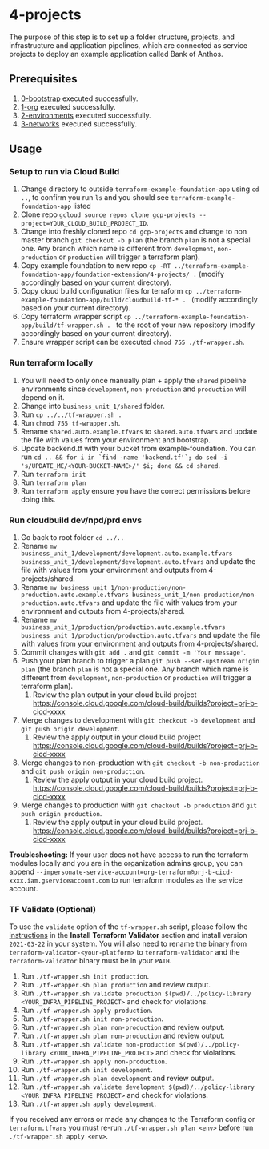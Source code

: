 # 4-projects

The purpose of this step is to set up a folder structure, projects, and infrastructure and application pipelines, which are connected as service projects to deploy an example application called Bank of Anthos.

## Prerequisites

1. [0-bootstrap](https://github.com/terraform-google-modules/terraform-example-foundation/blob/master/0-bootstrap/README.md) executed successfully.
1. [1-org](https://github.com/terraform-google-modules/terraform-example-foundation/blob/master/1-org/README.md) executed successfully.
1. [2-environments](https://github.com/terraform-google-modules/terraform-example-foundation/blob/master/2-environments/README.md) executed successfully.
1. [3-networks](https://github.com/terraform-google-modules/terraform-example-foundation/blob/master/3-networks/README.md) executed successfully.

## Usage

### Setup to run via Cloud Build
1. Change directory to outside `terraform-example-foundation-app` using `cd ..`, to confirm you run `ls` and you should see `terraform-example-foundation-app` listed
1. Clone repo `gcloud source repos clone gcp-projects --project=YOUR_CLOUD_BUILD_PROJECT_ID`.
1. Change into freshly cloned repo `cd gcp-projects` and change to non master branch `git checkout -b plan` (the branch `plan` is not a special one. Any branch which name is different from `development`, `non-production` or `production` will trigger a terraform plan).
1. Copy example foundation to new repo `cp -RT ../terraform-example-foundation-app/foundation-extension/4-projects/ .` (modify accordingly based on your current directory).
1. Copy cloud build configuration files for terraform `cp ../terraform-example-foundation-app/build/cloudbuild-tf-* . ` (modify accordingly based on your current directory).
1. Copy terraform wrapper script `cp ../terraform-example-foundation-app/build/tf-wrapper.sh . ` to the root of your new repository (modify accordingly based on your current directory).
1. Ensure wrapper script can be executed `chmod 755 ./tf-wrapper.sh`.

### Run terraform locally
1. You will need to only once manually plan + apply the `shared` pipeline environments since `development`, `non-production` and `production` will depend on it.
1. Change into `business_unit_1/shared` folder.
1. Run `cp ../../tf-wrapper.sh .`
1. Run `chmod 755 tf-wrapper.sh`.
1. Rename `shared.auto.example.tfvars` to `shared.auto.tfvars` and update the file with values from your environment and bootstrap.
1. Update backend.tf with your bucket from example-foundation. You can run
```cd .. && for i in `find -name 'backend.tf'`; do sed -i 's/UPDATE_ME/<YOUR-BUCKET-NAME>/' $i; done && cd shared```.
1. Run `terraform init`
1. Run `terraform plan`
1. Run `terraform apply` ensure you have the correct permissions before doing this.

### Run cloudbuild dev/npd/prd envs
1. Go back to root folder `cd ../..`
1. Rename `mv business_unit_1/development/development.auto.example.tfvars business_unit_1/development/development.auto.tfvars` and update the file with values from your environment and outputs from 4-projects/shared.
1. Rename `mv business_unit_1/non-production/non-production.auto.example.tfvars business_unit_1/non-production/non-production.auto.tfvars` and update the file with values from your environment and outputs from 4-projects/shared.
1. Rename `mv business_unit_1/production/production.auto.example.tfvars business_unit_1/production/production.auto.tfvars` and update the file with values from your environment and outputs from 4-projects/shared.
1. Commit changes with `git add .` and `git commit -m 'Your message'`.
1. Push your plan branch to trigger a plan `git push --set-upstream origin plan` (the branch `plan` is not a special one. Any branch which name is different from `development`, `non-production` or `production` will trigger a terraform plan).
    1. Review the plan output in your cloud build project https://console.cloud.google.com/cloud-build/builds?project=prj-b-cicd-xxxx
1. Merge changes to development with `git checkout -b development` and `git push origin development`.
    1. Review the apply output in your cloud build project https://console.cloud.google.com/cloud-build/builds?project=prj-b-cicd-xxxx
1. Merge changes to non-production with `git checkout -b non-production` and `git push origin non-production`.
    1. Review the apply output in your cloud build project. https://console.cloud.google.com/cloud-build/builds?project=prj-b-cicd-xxxx
1. Merge changes to production with `git checkout -b production` and `git push origin production`.
    1. Review the apply output in your cloud build project. https://console.cloud.google.com/cloud-build/builds?project=prj-b-cicd-xxxx

**Troubleshooting:**
If your user does not have access to run the terraform modules locally and you are in the organization admins group, you can append `--impersonate-service-account=org-terraform@prj-b-cicd-xxxx.iam.gserviceaccount.com` to run terraform modules as the service  account.

### TF Validate (Optional)
To use the `validate` option of the `tf-wrapper.sh` script, please follow the [instructions](https://github.com/forseti-security/policy-library/blob/master/docs/user_guide.md#install-terraform-validator) in the **Install Terraform Validator** section and install version `2021-03-22` in your system. You will also need to rename the binary from `terraform-validator-<your-platform>` to `terraform-validator` and the `terraform-validator` binary must be in your `PATH`.
1. Run `./tf-wrapper.sh init production`.
1. Run `./tf-wrapper.sh plan production` and review output.
1. Run `./tf-wrapper.sh validate production $(pwd)/../policy-library <YOUR_INFRA_PIPELINE_PROJECT>` and check for violations.
1. Run `./tf-wrapper.sh apply production`.
1. Run `./tf-wrapper.sh init non-production`.
1. Run `./tf-wrapper.sh plan non-production` and review output.
1. Run `./tf-wrapper.sh plan non-production` and review output.
1. Run `./tf-wrapper.sh validate non-production $(pwd)/../policy-library <YOUR_INFRA_PIPELINE_PROJECT>` and check for violations.
1. Run `./tf-wrapper.sh apply non-production`.
1. Run `./tf-wrapper.sh init development`.
1. Run `./tf-wrapper.sh plan development` and review output.
1. Run `./tf-wrapper.sh validate development $(pwd)/../policy-library <YOUR_INFRA_PIPELINE_PROJECT>` and check for violations.
1. Run `./tf-wrapper.sh apply development`.

If you received any errors or made any changes to the Terraform config or `terraform.tfvars` you must re-run `./tf-wrapper.sh plan <env>` before run `./tf-wrapper.sh apply <env>`.
